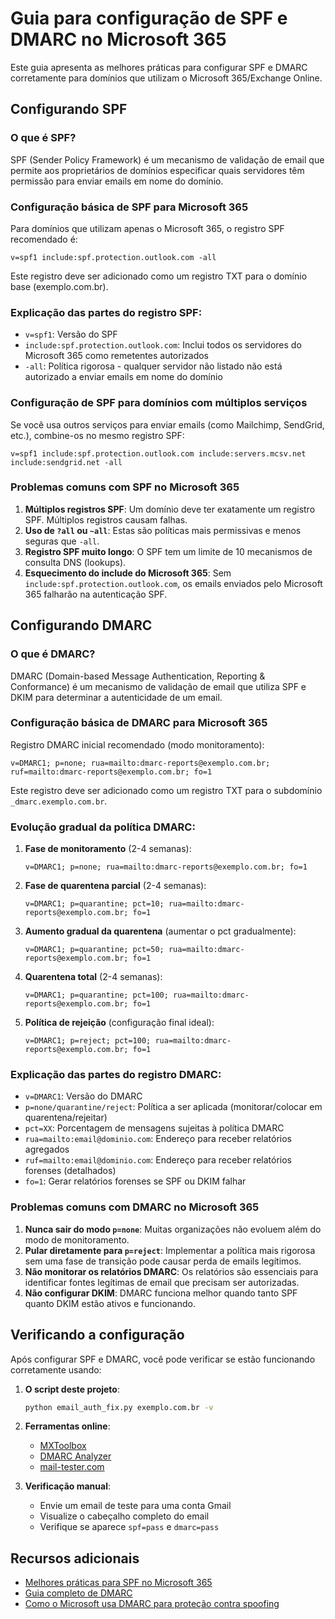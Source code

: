 # Guia para configuração de SPF e DMARC no Microsoft 365

Este guia apresenta as melhores práticas para configurar SPF e DMARC corretamente para domínios que utilizam o Microsoft 365/Exchange Online.

## Configurando SPF

### O que é SPF?

SPF (Sender Policy Framework) é um mecanismo de validação de email que permite aos proprietários de domínios especificar quais servidores têm permissão para enviar emails em nome do domínio.

### Configuração básica de SPF para Microsoft 365

Para domínios que utilizam apenas o Microsoft 365, o registro SPF recomendado é:

```
v=spf1 include:spf.protection.outlook.com -all
```

Este registro deve ser adicionado como um registro TXT para o domínio base (exemplo.com.br).

### Explicação das partes do registro SPF:

- `v=spf1`: Versão do SPF
- `include:spf.protection.outlook.com`: Inclui todos os servidores do Microsoft 365 como remetentes autorizados
- `-all`: Política rigorosa - qualquer servidor não listado não está autorizado a enviar emails em nome do domínio

### Configuração de SPF para domínios com múltiplos serviços

Se você usa outros serviços para enviar emails (como Mailchimp, SendGrid, etc.), combine-os no mesmo registro SPF:

```
v=spf1 include:spf.protection.outlook.com include:servers.mcsv.net include:sendgrid.net -all
```

### Problemas comuns com SPF no Microsoft 365

1. **Múltiplos registros SPF**: Um domínio deve ter exatamente um registro SPF. Múltiplos registros causam falhas.
2. **Uso de `?all` ou `~all`**: Estas são políticas mais permissivas e menos seguras que `-all`.
3. **Registro SPF muito longo**: O SPF tem um limite de 10 mecanismos de consulta DNS (lookups).
4. **Esquecimento do include do Microsoft 365**: Sem `include:spf.protection.outlook.com`, os emails enviados pelo Microsoft 365 falharão na autenticação SPF.

## Configurando DMARC

### O que é DMARC?

DMARC (Domain-based Message Authentication, Reporting & Conformance) é um mecanismo de validação de email que utiliza SPF e DKIM para determinar a autenticidade de um email.

### Configuração básica de DMARC para Microsoft 365

Registro DMARC inicial recomendado (modo monitoramento):

```
v=DMARC1; p=none; rua=mailto:dmarc-reports@exemplo.com.br; ruf=mailto:dmarc-reports@exemplo.com.br; fo=1
```

Este registro deve ser adicionado como um registro TXT para o subdomínio `_dmarc.exemplo.com.br`.

### Evolução gradual da política DMARC:

1. **Fase de monitoramento** (2-4 semanas):
   ```
   v=DMARC1; p=none; rua=mailto:dmarc-reports@exemplo.com.br; fo=1
   ```

2. **Fase de quarentena parcial** (2-4 semanas):
   ```
   v=DMARC1; p=quarantine; pct=10; rua=mailto:dmarc-reports@exemplo.com.br; fo=1
   ```

3. **Aumento gradual da quarentena** (aumentar o pct gradualmente):
   ```
   v=DMARC1; p=quarantine; pct=50; rua=mailto:dmarc-reports@exemplo.com.br; fo=1
   ```

4. **Quarentena total** (2-4 semanas):
   ```
   v=DMARC1; p=quarantine; pct=100; rua=mailto:dmarc-reports@exemplo.com.br; fo=1
   ```

5. **Política de rejeição** (configuração final ideal):
   ```
   v=DMARC1; p=reject; pct=100; rua=mailto:dmarc-reports@exemplo.com.br; fo=1
   ```

### Explicação das partes do registro DMARC:

- `v=DMARC1`: Versão do DMARC
- `p=none/quarantine/reject`: Política a ser aplicada (monitorar/colocar em quarentena/rejeitar)
- `pct=XX`: Porcentagem de mensagens sujeitas à política DMARC
- `rua=mailto:email@dominio.com`: Endereço para receber relatórios agregados
- `ruf=mailto:email@dominio.com`: Endereço para receber relatórios forenses (detalhados)
- `fo=1`: Gerar relatórios forenses se SPF ou DKIM falhar

### Problemas comuns com DMARC no Microsoft 365

1. **Nunca sair do modo `p=none`**: Muitas organizações não evoluem além do modo de monitoramento.
2. **Pular diretamente para `p=reject`**: Implementar a política mais rigorosa sem uma fase de transição pode causar perda de emails legítimos.
3. **Não monitorar os relatórios DMARC**: Os relatórios são essenciais para identificar fontes legítimas de email que precisam ser autorizadas.
4. **Não configurar DKIM**: DMARC funciona melhor quando tanto SPF quanto DKIM estão ativos e funcionando.

## Verificando a configuração

Após configurar SPF e DMARC, você pode verificar se estão funcionando corretamente usando:

1. **O script deste projeto**:
   ```bash
   python email_auth_fix.py exemplo.com.br -v
   ```

2. **Ferramentas online**:
   - [MXToolbox](https://mxtoolbox.com/SuperTool.aspx)
   - [DMARC Analyzer](https://www.dmarcanalyzer.com/dmarc-checker/)
   - [mail-tester.com](https://www.mail-tester.com/)

3. **Verificação manual**:
   - Envie um email de teste para uma conta Gmail
   - Visualize o cabeçalho completo do email
   - Verifique se aparece `spf=pass` e `dmarc=pass`

## Recursos adicionais

- [Melhores práticas para SPF no Microsoft 365](https://learn.microsoft.com/pt-br/microsoft-365/security/office-365-security/email-authentication-spf-configure)
- [Guia completo de DMARC](https://learn.microsoft.com/pt-br/microsoft-365/security/office-365-security/email-authentication-dmarc-configure)
- [Como o Microsoft usa DMARC para proteção contra spoofing](https://learn.microsoft.com/pt-br/microsoft-365/security/office-365-security/email-authentication-anti-spoofing) 